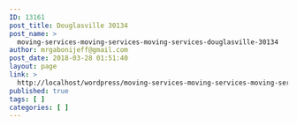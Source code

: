 ```yaml
---
ID: 13161
post_title: Douglasville 30134
post_name: >
  moving-services-moving-services-moving-services-douglasville-30134
author: mrgabonijeff@gmail.com
post_date: 2018-03-28 01:51:40
layout: page
link: >
  http://localhost/wordpress/moving-services-moving-services-moving-services-douglasville-30134/
published: true
tags: [ ]
categories: [ ]
---
```

